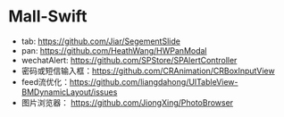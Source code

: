 # Mall-Swift

- tab: https://github.com/Jiar/SegementSlide
- pan: https://github.com/HeathWang/HWPanModal
- wechatAlert: https://github.com/SPStore/SPAlertController
- 密码或短信输入框：https://github.com/CRAnimation/CRBoxInputView
- feed流优化：https://github.com/liangdahong/UITableView-BMDynamicLayout/issues
- 图片浏览器： https://github.com/JiongXing/PhotoBrowser
